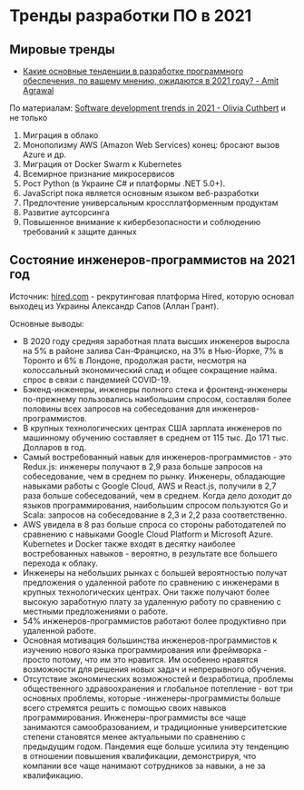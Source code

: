 # Тренды разработки ПО в 2021

## Мировые тренды

- [Какие основные тенденции в разработке программного обеспечения, по вашему мнению, ожидаются в 2021 году? - Amit Agrawal](https://www.cisin.com/coffee-break/ru/trends/what-are-the-biggest-software-development-trends-you-see-going-into-2021.html)

По материалам: [Software development trends in 2021 - Olivia Cuthbert](https://vocal.media/01/software-development-trends-in-2021-ncea0n0q6o) и не только

1. Миграция в облако
2. Монополизму AWS (Amazon Web Services) конец: бросают вызов Azure и др.
3. Миграция от Docker Swarm к Kubernetes
4. Всемирное признание микросервисов
5. Рост Python (в Украине C# и платформы .NET 5.0+).
6. JavaScript пока является основным языком веб-разработки
7. Предпочтение универсальным кроссплатформенным продуктам
8. Развитие аутсорсинга
9. Повышенное внимание к кибербезопасности и соблюдению требований к защите данных

## Cостояние инженеров-программистов на 2021 год

Источник: [hired.com](https://hired.com/state-of-software-engineers#report) - рекрутинговая платформа Hired, которую основал выходец из Украины Александр Сапов (Аллан Грант).

Основные выводы:

- В 2020 году средняя заработная плата высших инженеров выросла на 5% в районе залива Сан-Франциско, на 3% в Нью-Йорке, 7% в Торонто и 6% в Лондоне, продолжая расти, несмотря на колоссальный экономический спад и общее сокращение найма. спрос в связи с пандемией COVID-19.
- Бэкенд-инженеры, инженеры полного стека и фронтенд-инженеры по-прежнему пользовались наибольшим спросом, составляя более половины всех запросов на собеседования для инженеров-программистов.
- В крупных технологических центрах США зарплата инженеров по машинному обучению составляет в среднем от 115 тыс. До 171 тыс. Долларов в год.
- Самый востребованный навык для инженеров-программистов - это Redux.js: инженеры получают в 2,9 раза больше запросов на собеседование, чем в среднем по рынку. Инженеры, обладающие навыками работы с Google Cloud, AWS и React.js, получили в 2,7 раза больше собеседований, чем в среднем. Когда дело доходит до языков программирования, наибольшим спросом пользуются Go и Scala: запросов на собеседование в 2,3 и 2,2 раза соответственно.
- AWS увидела в 8 раз больше спроса со стороны работодателей по сравнению с навыками Google Cloud Platform и Microsoft Azure. Kubernetes и Docker также входят в десятку наиболее востребованных навыков - вероятно, в результате все большего перехода к облаку.
- Инженеры на небольших рынках с большей вероятностью получат предложения о удаленной работе по сравнению с инженерами в крупных технологических центрах. Они также получают более высокую заработную плату за удаленную работу по сравнению с местными предложениями о работе.
- 54% инженеров-программистов работают более продуктивно при удаленной работе.
- Основная мотивация большинства инженеров-программистов к изучению нового языка программирования или фреймворка - просто потому, что им это нравится. Им особенно нравятся возможности для решения новых задач и непрерывного обучения.
- Отсутствие экономических возможностей и безработица, проблемы общественного здравоохранения и глобальное потепление - вот три основных проблемы, которые -инженеры-программисты больше всего стремятся решить с помощью своих навыков программирования. Инженеры-программисты все чаще занимаются самообразованием, и традиционные университетские степени становятся менее актуальными по сравнению с предыдущим годом. Пандемия еще больше усилила эту тенденцию в отношении повышения квалификации, демонстрируя, что компании все чаще нанимают сотрудников за навыки, а не за квалификацию.
